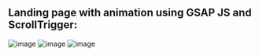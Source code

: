 Landing page with animation using GSAP JS and ScrollTrigger:
-----------------------------------------------------------
![image](https://user-images.githubusercontent.com/107843395/219954546-41ce92c1-9985-48e7-a526-e8cf2e7fe913.png)
![image](https://user-images.githubusercontent.com/107843395/219954646-75d47759-b50b-4f39-9eb6-90a8d42a713c.png)
![image](https://user-images.githubusercontent.com/107843395/219954570-8ca561a9-d992-4572-8e7e-8e9e1345a053.png)
